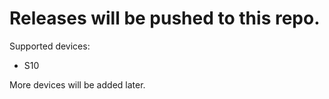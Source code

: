 # Releases will be pushed to this repo.
Supported devices:
- S10
 
More devices will be added later.
